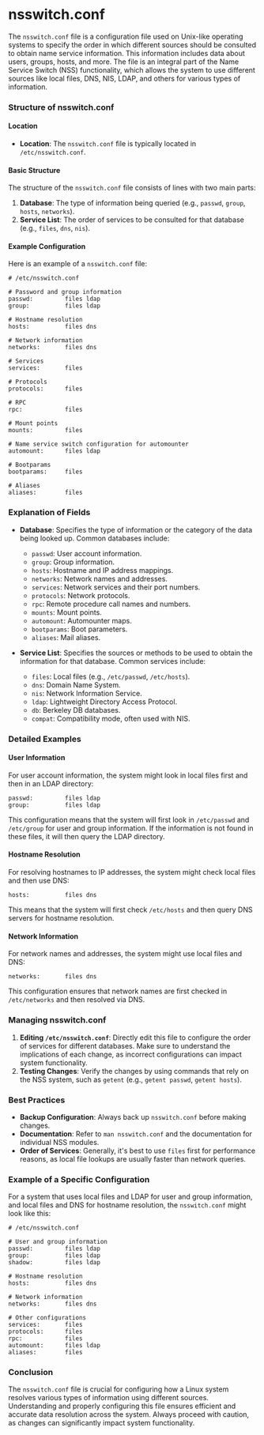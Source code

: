 # nsswitch.conf
The `nsswitch.conf` file is a configuration file used on Unix-like operating systems to specify the order in which different sources should be consulted to obtain name service information. This information includes data about users, groups, hosts, and more. The file is an integral part of the Name Service Switch (NSS) functionality, which allows the system to use different sources like local files, DNS, NIS, LDAP, and others for various types of information.

### Structure of nsswitch.conf

#### Location
- **Location**: The `nsswitch.conf` file is typically located in `/etc/nsswitch.conf`.

#### Basic Structure

The structure of the `nsswitch.conf` file consists of lines with two main parts:

1. **Database**: The type of information being queried (e.g., `passwd`, `group`, `hosts`, `networks`).
2. **Service List**: The order of services to be consulted for that database (e.g., `files`, `dns`, `nis`).

#### Example Configuration

Here is an example of a `nsswitch.conf` file:

```plaintext
# /etc/nsswitch.conf

# Password and group information
passwd:         files ldap
group:          files ldap

# Hostname resolution
hosts:          files dns

# Network information
networks:       files dns

# Services
services:       files

# Protocols
protocols:      files

# RPC
rpc:            files

# Mount points
mounts:         files

# Name service switch configuration for automounter
automount:      files ldap

# Bootparams
bootparams:     files

# Aliases
aliases:        files
```

### Explanation of Fields

- **Database**: Specifies the type of information or the category of the data being looked up. Common databases include:
  - `passwd`: User account information.
  - `group`: Group information.
  - `hosts`: Hostname and IP address mappings.
  - `networks`: Network names and addresses.
  - `services`: Network services and their port numbers.
  - `protocols`: Network protocols.
  - `rpc`: Remote procedure call names and numbers.
  - `mounts`: Mount points.
  - `automount`: Automounter maps.
  - `bootparams`: Boot parameters.
  - `aliases`: Mail aliases.

- **Service List**: Specifies the sources or methods to be used to obtain the information for that database. Common services include:
  - `files`: Local files (e.g., `/etc/passwd`, `/etc/hosts`).
  - `dns`: Domain Name System.
  - `nis`: Network Information Service.
  - `ldap`: Lightweight Directory Access Protocol.
  - `db`: Berkeley DB databases.
  - `compat`: Compatibility mode, often used with NIS.

### Detailed Examples

#### User Information

For user account information, the system might look in local files first and then in an LDAP directory:

```plaintext
passwd:         files ldap
group:          files ldap
```

This configuration means that the system will first look in `/etc/passwd` and `/etc/group` for user and group information. If the information is not found in these files, it will then query the LDAP directory.

#### Hostname Resolution

For resolving hostnames to IP addresses, the system might check local files and then use DNS:

```plaintext
hosts:          files dns
```

This means that the system will first check `/etc/hosts` and then query DNS servers for hostname resolution.

#### Network Information

For network names and addresses, the system might use local files and DNS:

```plaintext
networks:       files dns
```

This configuration ensures that network names are first checked in `/etc/networks` and then resolved via DNS.

### Managing nsswitch.conf

1. **Editing `/etc/nsswitch.conf`**: Directly edit this file to configure the order of services for different databases. Make sure to understand the implications of each change, as incorrect configurations can impact system functionality.
2. **Testing Changes**: Verify the changes by using commands that rely on the NSS system, such as `getent` (e.g., `getent passwd`, `getent hosts`).

### Best Practices

- **Backup Configuration**: Always back up `nsswitch.conf` before making changes.
- **Documentation**: Refer to `man nsswitch.conf` and the documentation for individual NSS modules.
- **Order of Services**: Generally, it's best to use `files` first for performance reasons, as local file lookups are usually faster than network queries.

### Example of a Specific Configuration

For a system that uses local files and LDAP for user and group information, and local files and DNS for hostname resolution, the `nsswitch.conf` might look like this:

```plaintext
# /etc/nsswitch.conf

# User and group information
passwd:         files ldap
group:          files ldap
shadow:         files ldap

# Hostname resolution
hosts:          files dns

# Network information
networks:       files dns

# Other configurations
services:       files
protocols:      files
rpc:            files
automount:      files ldap
aliases:        files
```

### Conclusion

The `nsswitch.conf` file is crucial for configuring how a Linux system resolves various types of information using different sources. Understanding and properly configuring this file ensures efficient and accurate data resolution across the system. Always proceed with caution, as changes can significantly impact system functionality.
